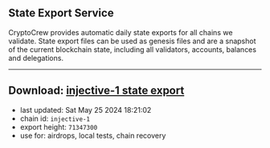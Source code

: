 ## State Export Service
CryptoCrew provides automatic daily state exports for all chains we validate. State export files can be used as genesis files and are a snapshot of the current blockchain state, including all validators, accounts, balances and delegations.

---
**Download: [injective-1 state export](https://dl-eu2.ccvalidators.com/SERVICE/injective/injective-1_export_71347300.json)**
---

- last updated: Sat May 25 2024 18:21:02
- chain id: `injective-1`
- export height: `71347300`
- use for: airdrops, local tests, chain recovery
